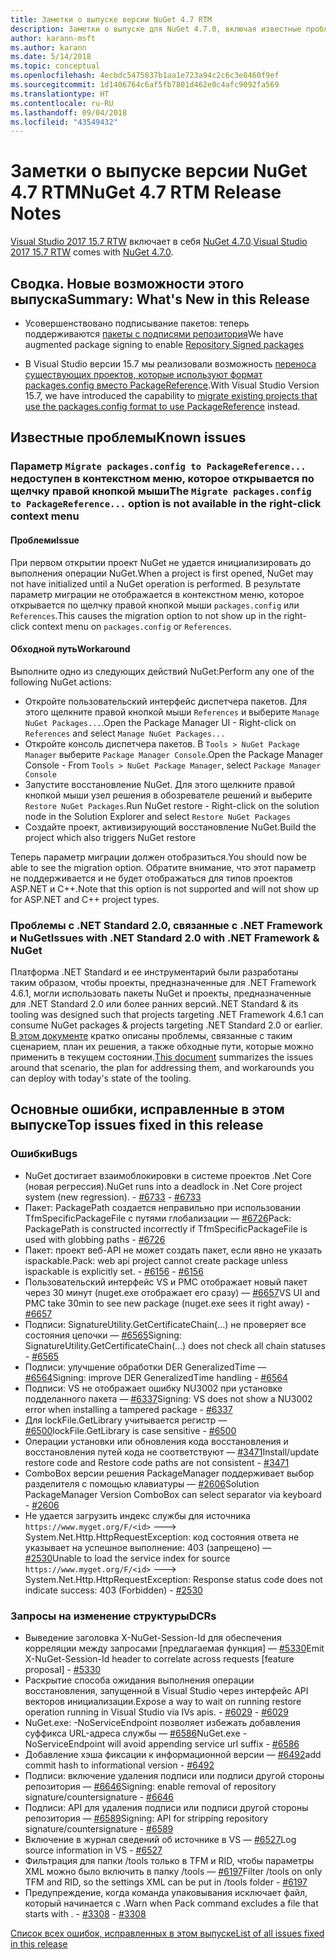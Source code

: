 ```yaml
---
title: Заметки о выпуске версии NuGet 4.7 RTM
description: Заметки о выпуске для NuGet 4.7.0, включая известные проблемы, исправления ошибок, добавленные функции и запросы на изменение структуры.
author: karann-msft
ms.author: karann
ms.date: 5/14/2018
ms.topic: conceptual
ms.openlocfilehash: 4ecbdc5475837b1aa1e723a94c2c6c3e8460f9ef
ms.sourcegitcommit: 1d1406764c6af5fb7801d462e0c4afc9092fa569
ms.translationtype: HT
ms.contentlocale: ru-RU
ms.lasthandoff: 09/04/2018
ms.locfileid: "43549432"
---
```

# <a name="nuget-47-rtm-release-notes"></a><span data-ttu-id="058eb-103">Заметки о выпуске версии NuGet 4.7 RTM</span><span class="sxs-lookup"><span data-stu-id="058eb-103">NuGet 4.7 RTM Release Notes</span></span>

<span data-ttu-id="058eb-104">[Visual Studio 2017 15.7 RTW](https://www.visualstudio.com/news/releasenotes/vs2017-relnotes) включает в себя [NuGet 4.7.0](https://dist.nuget.org/win-x86-commandline/v4.7.0/nuget.exe).</span><span class="sxs-lookup"><span data-stu-id="058eb-104">[Visual Studio 2017 15.7 RTW](https://www.visualstudio.com/news/releasenotes/vs2017-relnotes) comes with [NuGet 4.7.0](https://dist.nuget.org/win-x86-commandline/v4.7.0/nuget.exe).</span></span>

## <a name="summary-whats-new-in-this-release"></a><span data-ttu-id="058eb-105">Сводка. Новые возможности этого выпуска</span><span class="sxs-lookup"><span data-stu-id="058eb-105">Summary: What's New in this Release</span></span>

* <span data-ttu-id="058eb-106">Усовершенствовано подписывание пакетов: теперь поддерживаются [пакеты с подписями репозитория](https://github.com/NuGet/Home/wiki/Repository-Signatures)</span><span class="sxs-lookup"><span data-stu-id="058eb-106">We have augmented package signing to enable [Repository Signed packages](https://github.com/NuGet/Home/wiki/Repository-Signatures)</span></span>

* <span data-ttu-id="058eb-107">В Visual Studio версии 15.7 мы реализовали возможность [переноса существующих проектов, которые используют формат packages.config вместо PackageReference](https://docs.microsoft.com/en-us/nuget/reference/migrate-packages-config-to-package-reference).</span><span class="sxs-lookup"><span data-stu-id="058eb-107">With Visual Studio Version 15.7, we have introduced the capability to [migrate existing projects that use the packages.config format to use PackageReference](https://docs.microsoft.com/en-us/nuget/reference/migrate-packages-config-to-package-reference) instead.</span></span>

## <a name="known-issues"></a><span data-ttu-id="058eb-108">Известные проблемы</span><span class="sxs-lookup"><span data-stu-id="058eb-108">Known issues</span></span>

### <a name="the-migrate-packagesconfig-to-packagereference-option-is-not-available-in-the-right-click-context-menu"></a><span data-ttu-id="058eb-109">Параметр `Migrate packages.config to PackageReference...` недоступен в контекстном меню, которое открывается по щелчку правой кнопкой мыши</span><span class="sxs-lookup"><span data-stu-id="058eb-109">The `Migrate packages.config to PackageReference...` option is not available in the right-click context menu</span></span>

#### <a name="issue"></a><span data-ttu-id="058eb-110">Проблеми</span><span class="sxs-lookup"><span data-stu-id="058eb-110">Issue</span></span>

<span data-ttu-id="058eb-111">При первом открытии проект NuGet не удается инициализировать до выполнения операции NuGet.</span><span class="sxs-lookup"><span data-stu-id="058eb-111">When a project is first opened, NuGet may not have initialized until a NuGet operation is performed.</span></span> <span data-ttu-id="058eb-112">В результате параметр миграции не отображается в контекстном меню, которое открывается по щелчку правой кнопкой мыши `packages.config` или `References`.</span><span class="sxs-lookup"><span data-stu-id="058eb-112">This causes the migration option to not show up in the right-click context menu on `packages.config` or `References`.</span></span>

#### <a name="workaround"></a><span data-ttu-id="058eb-113">Обходной путь</span><span class="sxs-lookup"><span data-stu-id="058eb-113">Workaround</span></span>

<span data-ttu-id="058eb-114">Выполните одно из следующих действий NuGet:</span><span class="sxs-lookup"><span data-stu-id="058eb-114">Perform any one of the following NuGet actions:</span></span>
* <span data-ttu-id="058eb-115">Откройте пользовательский интерфейс диспетчера пакетов. Для этого щелкните правой кнопкой мыши `References` и выберите `Manage NuGet Packages...`.</span><span class="sxs-lookup"><span data-stu-id="058eb-115">Open the Package Manager UI - Right-click on `References` and select `Manage NuGet Packages...`</span></span>
* <span data-ttu-id="058eb-116">Откройте консоль диспетчера пакетов. В `Tools > NuGet Package Manager` выберите `Package Manager Console`.</span><span class="sxs-lookup"><span data-stu-id="058eb-116">Open the Package Manager Console - From `Tools > NuGet Package Manager`, select `Package Manager Console`</span></span>
* <span data-ttu-id="058eb-117">Запустите восстановление NuGet. Для этого щелкните правой кнопкой мыши узел решения в обозревателе решений и выберите `Restore NuGet Packages`.</span><span class="sxs-lookup"><span data-stu-id="058eb-117">Run NuGet restore - Right-click on the solution node in the Solution Explorer and select `Restore NuGet Packages`</span></span>
* <span data-ttu-id="058eb-118">Создайте проект, активизирующий восстановление NuGet.</span><span class="sxs-lookup"><span data-stu-id="058eb-118">Build the project which also triggers NuGet restore</span></span>

<span data-ttu-id="058eb-119">Теперь параметр миграции должен отобразиться.</span><span class="sxs-lookup"><span data-stu-id="058eb-119">You should now be able to see the migration option.</span></span> <span data-ttu-id="058eb-120">Обратите внимание, что этот параметр не поддерживается и не будет отображаться для типов проектов ASP.NET и C++.</span><span class="sxs-lookup"><span data-stu-id="058eb-120">Note that this option is not supported and will not show up for ASP.NET and C++ project types.</span></span>

### <a name="issues-with-net-standard-20-with-net-framework--nuget"></a><span data-ttu-id="058eb-121">Проблемы с .NET Standard 2.0, связанные с .NET Framework и NuGet</span><span class="sxs-lookup"><span data-stu-id="058eb-121">Issues with .NET Standard 2.0 with .NET Framework & NuGet</span></span>

<span data-ttu-id="058eb-122">Платформа .NET Standard и ее инструментарий были разработаны таким образом, чтобы проекты, предназначенные для .NET Framework 4.6.1, могли использовать пакеты NuGet и проекты, предназначенные для .NET Standard 2.0 или более ранних версий.</span><span class="sxs-lookup"><span data-stu-id="058eb-122">.NET Standard & its tooling was designed such that projects targeting .NET Framework 4.6.1 can consume NuGet packages & projects targeting .NET Standard 2.0 or earlier.</span></span> <span data-ttu-id="058eb-123">[В этом документе](https://github.com/dotnet/standard/issues/481) кратко описаны проблемы, связанные с таким сценарием, план их решения, а также обходные пути, которые можно применить в текущем состоянии.</span><span class="sxs-lookup"><span data-stu-id="058eb-123">[This document](https://github.com/dotnet/standard/issues/481) summarizes the issues around that scenario, the plan for addressing them, and workarounds you can deploy with today's state of the tooling.</span></span>

## <a name="top-issues-fixed-in-this-release"></a><span data-ttu-id="058eb-124">Основные ошибки, исправленные в этом выпуске</span><span class="sxs-lookup"><span data-stu-id="058eb-124">Top issues fixed in this release</span></span>

### <a name="bugs"></a><span data-ttu-id="058eb-125">Ошибки</span><span class="sxs-lookup"><span data-stu-id="058eb-125">Bugs</span></span>

* <span data-ttu-id="058eb-126">NuGet достигает взаимоблокировки в системе проектов .Net Core (новая регрессия).</span><span class="sxs-lookup"><span data-stu-id="058eb-126">NuGet runs into a deadlock in .Net Core project system (new regression).</span></span><span data-ttu-id="058eb-127"> - [#6733](https://github.com/NuGet/Home/issues/6733)</span><span class="sxs-lookup"><span data-stu-id="058eb-127"> - [#6733](https://github.com/NuGet/Home/issues/6733)</span></span>
* <span data-ttu-id="058eb-128">Пакет: PackagePath создается неправильно при использовании TfmSpecificPackageFile с путями глобализации — [#6726](https://github.com/NuGet/Home/issues/6726)</span><span class="sxs-lookup"><span data-stu-id="058eb-128">Pack: PackagePath is constructed incorrectly if TfmSpecificPackageFile is used with globbing paths - [#6726](https://github.com/NuGet/Home/issues/6726)</span></span>
* <span data-ttu-id="058eb-129">Пакет: проект веб-API не может создать пакет, если явно не указать ispackable.</span><span class="sxs-lookup"><span data-stu-id="058eb-129">Pack: web api project cannot create package unless ispackable is explicitly set.</span></span><span data-ttu-id="058eb-130"> - [#6156](https://github.com/NuGet/Home/issues/6156)</span><span class="sxs-lookup"><span data-stu-id="058eb-130"> - [#6156](https://github.com/NuGet/Home/issues/6156)</span></span>
* <span data-ttu-id="058eb-131">Пользовательский интерфейс VS и PMC отображает новый пакет через 30 минут (nuget.exe отображает его сразу) — [#6657](https://github.com/NuGet/Home/issues/6657)</span><span class="sxs-lookup"><span data-stu-id="058eb-131">VS UI and PMC take 30min to see new package (nuget.exe sees it right away) - [#6657](https://github.com/NuGet/Home/issues/6657)</span></span>
* <span data-ttu-id="058eb-132">Подписи: SignatureUtility.GetCertificateChain(...) не проверяет все состояния цепочки — [#6565](https://github.com/NuGet/Home/issues/6565)</span><span class="sxs-lookup"><span data-stu-id="058eb-132">Signing:  SignatureUtility.GetCertificateChain(...) does not check all chain statuses - [#6565](https://github.com/NuGet/Home/issues/6565)</span></span>
* <span data-ttu-id="058eb-133">Подписи: улучшение обработки DER GeneralizedTime — [#6564](https://github.com/NuGet/Home/issues/6564)</span><span class="sxs-lookup"><span data-stu-id="058eb-133">Signing:  improve DER GeneralizedTime handling - [#6564](https://github.com/NuGet/Home/issues/6564)</span></span>
* <span data-ttu-id="058eb-134">Подписи: VS не отображает ошибку NU3002 при установке подделанного пакета — [#6337](https://github.com/NuGet/Home/issues/6337)</span><span class="sxs-lookup"><span data-stu-id="058eb-134">Signing: VS does not show a NU3002 error when installing a tampered package - [#6337](https://github.com/NuGet/Home/issues/6337)</span></span>
* <span data-ttu-id="058eb-135">Для lockFile.GetLibrary учитывается регистр — [#6500](https://github.com/NuGet/Home/issues/6500)</span><span class="sxs-lookup"><span data-stu-id="058eb-135">lockFile.GetLibrary is case sensitive - [#6500](https://github.com/NuGet/Home/issues/6500)</span></span>
* <span data-ttu-id="058eb-136">Операции установки или обновления кода восстановления и восстановления путей кода не соответствуют — [#3471](https://github.com/NuGet/Home/issues/3471)</span><span class="sxs-lookup"><span data-stu-id="058eb-136">Install/update restore code and Restore code paths are not consistent - [#3471](https://github.com/NuGet/Home/issues/3471)</span></span>
* <span data-ttu-id="058eb-137">ComboBox версии решения PackageManager поддерживает выбор разделителя с помощью клавиатуры — [#2606](https://github.com/NuGet/Home/issues/2606)</span><span class="sxs-lookup"><span data-stu-id="058eb-137">Solution PackageManager Version ComboBox can select separator via keyboard - [#2606](https://github.com/NuGet/Home/issues/2606)</span></span>
* <span data-ttu-id="058eb-138">Не удается загрузить индекс службы для источника `https://www.myget.org/F/<id>` ---> System.Net.Http.HttpRequestException: код состояния ответа не указывает на успешное выполнение: 403 (запрещено) — [#2530](https://github.com/NuGet/Home/issues/2530)</span><span class="sxs-lookup"><span data-stu-id="058eb-138">Unable to load the service index for source `https://www.myget.org/F/<id>` ---> System.Net.Http.HttpRequestException: Response status code does not indicate success: 403 (Forbidden) - [#2530](https://github.com/NuGet/Home/issues/2530)</span></span>

### <a name="dcrs"></a><span data-ttu-id="058eb-139">Запросы на изменение структуры</span><span class="sxs-lookup"><span data-stu-id="058eb-139">DCRs</span></span>

* <span data-ttu-id="058eb-140">Выведение заголовка X-NuGet-Session-Id для обеспечения корреляции между запросами [предлагаемая функция] — [#5330](https://github.com/NuGet/Home/issues/5330)</span><span class="sxs-lookup"><span data-stu-id="058eb-140">Emit X-NuGet-Session-Id header to correlate across requests [feature proposal] - [#5330](https://github.com/NuGet/Home/issues/5330)</span></span>
* <span data-ttu-id="058eb-141">Раскрытие способа ожидания выполнения операции восстановления, запущенной в Visual Studio через интерфейс API векторов инициализации.</span><span class="sxs-lookup"><span data-stu-id="058eb-141">Expose a way to wait on running restore operation running in Visual Studio via IVs apis.</span></span><span data-ttu-id="058eb-142"> - [#6029](https://github.com/NuGet/Home/issues/6029)</span><span class="sxs-lookup"><span data-stu-id="058eb-142"> - [#6029](https://github.com/NuGet/Home/issues/6029)</span></span>
* <span data-ttu-id="058eb-143">NuGet.exe: -NoServiceEndpoint позволяет избежать добавления суффикса URL-адреса службы — [#6586](https://github.com/NuGet/Home/issues/6586)</span><span class="sxs-lookup"><span data-stu-id="058eb-143">NuGet.exe -NoServiceEndpoint will avoid appending service url suffix - [#6586](https://github.com/NuGet/Home/issues/6586)</span></span>
* <span data-ttu-id="058eb-144">Добавление хэша фиксации к информационной версии — [#6492](https://github.com/NuGet/Home/issues/6492)</span><span class="sxs-lookup"><span data-stu-id="058eb-144">add commit hash to informational version - [#6492](https://github.com/NuGet/Home/issues/6492)</span></span>
* <span data-ttu-id="058eb-145">Подписи: включение удаления подписи или подписи другой стороны репозитория — [#6646](https://github.com/NuGet/Home/issues/6646)</span><span class="sxs-lookup"><span data-stu-id="058eb-145">Signing:  enable removal of repository signature/countersignature - [#6646](https://github.com/NuGet/Home/issues/6646)</span></span>
* <span data-ttu-id="058eb-146">Подписи: API для удаления подписи или подписи другой стороны репозитория — [#6589](https://github.com/NuGet/Home/issues/6589)</span><span class="sxs-lookup"><span data-stu-id="058eb-146">Signing:  API for stripping repository signature/countersignature - [#6589](https://github.com/NuGet/Home/issues/6589)</span></span>
* <span data-ttu-id="058eb-147">Включение в журнал сведений об источнике в VS — [#6527](https://github.com/NuGet/Home/issues/6527)</span><span class="sxs-lookup"><span data-stu-id="058eb-147">Log source information in VS - [#6527](https://github.com/NuGet/Home/issues/6527)</span></span>
* <span data-ttu-id="058eb-148">Фильтрация для папки /tools только в TFM и RID, чтобы параметры XML можно было включить в папку /tools — [#6197](https://github.com/NuGet/Home/issues/6197)</span><span class="sxs-lookup"><span data-stu-id="058eb-148">Filter /tools on only TFM and RID, so the settings XML can be put in /tools folder - [#6197](https://github.com/NuGet/Home/issues/6197)</span></span>
* <span data-ttu-id="058eb-149">Предупреждение, когда команда упаковывания исключает файл, который начинается с .</span><span class="sxs-lookup"><span data-stu-id="058eb-149">Warn when Pack command excludes a file that starts with .</span></span><span data-ttu-id="058eb-150">  - [#3308](https://github.com/NuGet/Home/issues/3308)</span><span class="sxs-lookup"><span data-stu-id="058eb-150">  - [#3308](https://github.com/NuGet/Home/issues/3308)</span></span>

[<span data-ttu-id="058eb-151">Список всех ошибок, исправленных в этом выпуске</span><span class="sxs-lookup"><span data-stu-id="058eb-151">List of all issues fixed in this release</span></span>](https://github.com/NuGet/Home/issues?q=is%3Aissue+is%3Aclosed+milestone%3A%224.7")
